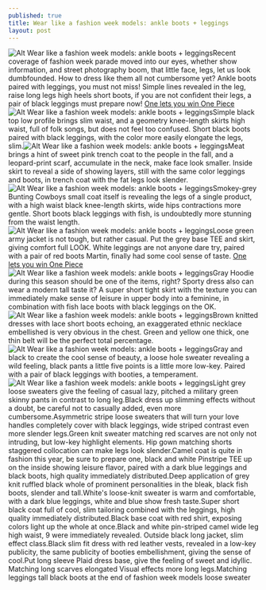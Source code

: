```yaml
---
published: true
title: Wear like a fashion week models: ankle boots + leggings
layout: post
---
```

![Alt Wear like a fashion week models: ankle boots + leggings](https://c2.staticflickr.com/2/1464/25719220873_7c1a74b90d_z.jpg)Recent coverage of fashion week parade moved into our eyes, whether show information, and street photography boom, that little face, legs, let us look dumbfounded. How to dress like them all not cumbersome yet? Ankle boots paired with leggings, you must not miss! Simple lines revealed in the leg, raise long legs high heels short boots, if you are not confident their legs, a pair of black leggings must prepare now! [One lets you win One Piece](http://www.mkfans.com/2016/03/08/one-lets-you-win-one-piece/)![Alt Wear like a fashion week models: ankle boots + leggings](https://c2.staticflickr.com/2/1500/26296039556_85c1fa6fc5_z.jpg)Simple black top low profile brings slim waist, and a geometry knee-length skirts high waist, full of folk songs, but does not feel too confused. Short black boots paired with black leggings, with the color more easily elongate the legs, slim.![Alt Wear like a fashion week models: ankle boots + leggings](https://c2.staticflickr.com/2/1514/26296044356_07fcfd0b32_z.jpg)Meat brings a hint of sweet pink trench coat to the people in the fall, and a leopard-print scarf, accumulate in the neck, make face look smaller. Inside skirt to reveal a side of showing layers, still with the same color leggings and boots, in trench coat with the fat legs look slender.![Alt Wear like a fashion week models: ankle boots + leggings](https://c2.staticflickr.com/2/1595/26049127200_d337fa4a81_z.jpg)Smokey-grey Bunting Cowboys small coat itself is revealing the legs of a single product, with a high waist black knee-length skirts, wide hips contractions more gentle. Short boots black leggings with fish, is undoubtedly more stunning from the waist length.![Alt Wear like a fashion week models: ankle boots + leggings](https://c2.staticflickr.com/2/1467/25719239073_8d729e6e3e_z.jpg)Loose green army jacket is not tough, but rather casual. Put the grey base TEE and skirt, giving comfort full LOOK. White leggings are not anyone dare try, paired with a pair of red boots Martin, finally had some cool sense of taste. [One lets you win One Piece](http://www.mkfans.com/2016/03/08/one-lets-you-win-one-piece/)![Alt Wear like a fashion week models: ankle boots + leggings](https://c2.staticflickr.com/2/1679/26296058566_897a3c92c3_z.jpg)Gray Hoodie during this season should be one of the items, right? Sporty dress also can wear a modern tall taste it? A super short tight skirt with the texture you can immediately make sense of leisure in upper body into a feminine, in combination with fish lace boots with black leggings on the OK.![Alt Wear like a fashion week models: ankle boots + leggings](https://c2.staticflickr.com/2/1453/26296063216_effeece20a_z.jpg)Brown knitted dresses with lace short boots echoing, an exaggerated ethnic necklace embellished is very obvious in the chest. Green and yellow one thick, one thin belt will be the perfect total percentage.![Alt Wear like a fashion week models: ankle boots + leggings](https://c2.staticflickr.com/2/1570/26049146950_db1c88d1e2_b.jpg)Gray and black to create the cool sense of beauty, a loose hole sweater revealing a wild feeling, black pants a little five points is a little more low-key. Paired with a pair of black leggings with booties, a temperament.![Alt Wear like a fashion week models: ankle boots + leggings](https://c2.staticflickr.com/2/1566/25719258153_16a598a207_z.jpg)Light grey loose sweaters give the feeling of casual lazy, pitched a military green skinny pants in contrast to long leg.Black dress up slimming effects without a doubt, be careful not to casually added, even more cumbersome.Asymmetric stripe loose sweaters that will turn your love handles completely cover with black leggings, wide striped contrast even more slender legs.Green knit sweater matching red scarves are not only not intruding, but low-key highlight elements. Hip gown matching shorts staggered collocation can make legs look slender.Camel coat is quite in fashion this year, be sure to prepare one, black and white Pinstripe TEE up on the inside showing leisure flavor, paired with a dark blue leggings and black boots, high quality immediately distributed.Deep application of grey knit ruffled black whole of prominent personalities in the bleak, black fish boots, slender and tall.White\'s loose-knit sweater is warm and comfortable, with a dark blue leggings, white and blue show fresh taste.Super short black coat full of cool, slim tailoring combined with the leggings, high quality immediately distributed.Black base coat with red shirt, exposing colors light up the whole at once.Black and white pin-striped camel wide leg high waist, 9 were immediately revealed. Outside black long jacket, slim effect class.Black slim fit dress with red leather vests, revealed in a low-key publicity, the same publicity of booties embellishment, giving the sense of cool.Put long sleeve Plaid dress base, give the feeling of sweet and idyllic. Matching long scarves elongated Visual effects more long legs.Matching leggings tall black boots at the end of fashion week models loose sweater